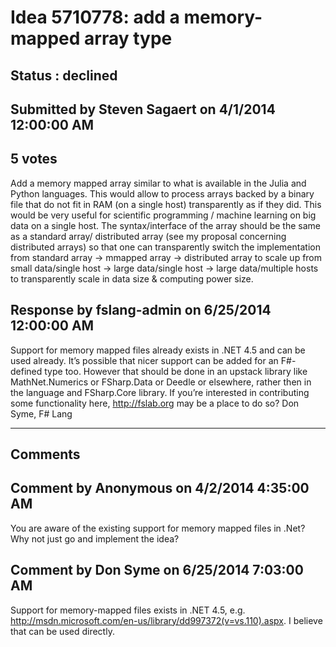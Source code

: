 # Idea 5710778: add a memory-mapped array type #

## Status : declined

## Submitted by Steven Sagaert on 4/1/2014 12:00:00 AM

## 5 votes

Add a memory mapped array similar to what is available in the Julia and Python languages. This would allow to process arrays backed by a binary file that do not fit in RAM (on a single host) transparently as if they did. This would be very useful for scientific programming / machine learning on big data on a single host. The syntax/interface of the array should be the same as a standard array/ distributed array (see my proposal concerning distributed arrays) so that one can transparently switch the implementation from standard array -> mmapped array -> distributed array to scale up from small data/single host -> large data/single host -> large data/multiple hosts to transparently scale in data size & computing power size.



## Response by fslang-admin on 6/25/2014 12:00:00 AM

Support for memory mapped files already exists in .NET 4.5 and can be used already.
It’s possible that nicer support can be added for an F#-defined type too. However that should be done in an upstack library like MathNet.Numerics or FSharp.Data or Deedle or elsewhere, rather then in the language and FSharp.Core library.
If you’re interested in contributing some functionality here, http://fslab.org may be a place to do so?
Don Syme, F# Lang

------------------------
## Comments


## Comment by Anonymous on 4/2/2014 4:35:00 AM
You are aware of the existing support for memory mapped files in .Net? Why not just go and implement the idea?


## Comment by Don Syme on 6/25/2014 7:03:00 AM
Support for memory-mapped files exists in .NET 4.5, e.g. http://msdn.microsoft.com/en-us/library/dd997372(v=vs.110).aspx.
I believe that can be used directly.

